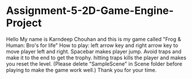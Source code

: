 # Assignment-5-2D-Game-Engine-Project
Hello
My name is Karndeep Chouhan
and this is my game called
"Frog & Human: Bro's for life"
How to play:
left arrow key and right arrow key to move player left and right.
Spacebar makes player jump.
Avoid traps and make it to the end to get the trophy.
hitting traps kills the player and makes you reset the level.
(Please delete "SampleScene" in Scene folder before playing to make the game work well.)
Thank you for your time.
